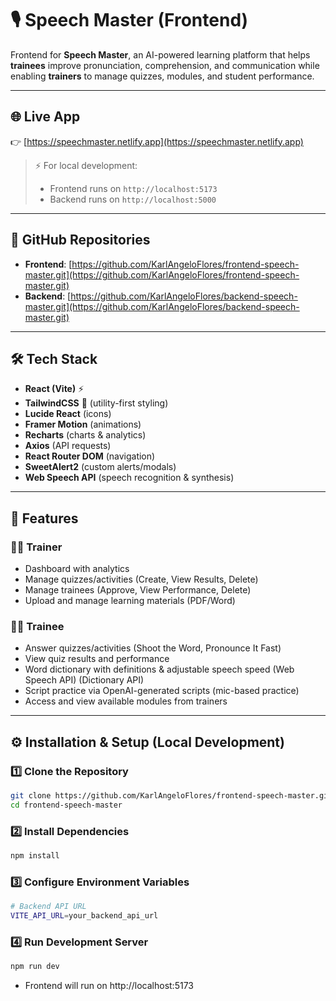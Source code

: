 # 🎙️ Speech Master (Frontend)

Frontend for **Speech Master**, an AI-powered learning platform that helps **trainees** improve pronunciation, comprehension, and communication while enabling **trainers** to manage quizzes, modules, and student performance.  

---

## 🌐 Live App
👉 [https://speechmaster.netlify.app](https://speechmaster.netlify.app)

> ⚡ For local development:  
> - Frontend runs on `http://localhost:5173`  
> - Backend runs on `http://localhost:5000`  

---

## 📂 GitHub Repositories
- **Frontend**: [https://github.com/KarlAngeloFlores/frontend-speech-master.git](https://github.com/KarlAngeloFlores/frontend-speech-master.git)  
- **Backend**: [https://github.com/KarlAngeloFlores/backend-speech-master.git](https://github.com/KarlAngeloFlores/backend-speech-master.git)  

---

## 🛠️ Tech Stack
- **React (Vite)** ⚡  
- **TailwindCSS** 🎨 (utility-first styling)  
- **Lucide React** (icons)  
- **Framer Motion** (animations)  
- **Recharts** (charts & analytics)  
- **Axios** (API requests)  
- **React Router DOM** (navigation)  
- **SweetAlert2** (custom alerts/modals)  
- **Web Speech API** (speech recognition & synthesis)  

---

## 🚀 Features

### 👨‍🏫 Trainer
- Dashboard with analytics  
- Manage quizzes/activities (Create, View Results, Delete)  
- Manage trainees (Approve, View Performance, Delete)  
- Upload and manage learning materials (PDF/Word)  

### 🧑‍🎓 Trainee
- Answer quizzes/activities (Shoot the Word, Pronounce It Fast)  
- View quiz results and performance  
- Word dictionary with definitions & adjustable speech speed (Web Speech API) (Dictionary API)
- Script practice via OpenAI-generated scripts (mic-based practice)  
- Access and view available modules from trainers  

---

## ⚙️ Installation & Setup (Local Development)

### 1️⃣ Clone the Repository
```bash
git clone https://github.com/KarlAngeloFlores/frontend-speech-master.git
cd frontend-speech-master
```

### 2️⃣ Install Dependencies
```bash
npm install
```

### 3️⃣ Configure Environment Variables
```bash
# Backend API URL
VITE_API_URL=your_backend_api_url
```

### 4️⃣ Run Development Server
```bash
npm run dev
```
- Frontend will run on http://localhost:5173